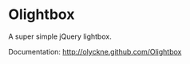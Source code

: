 Olightbox
=========

A super simple jQuery lightbox.

Documentation:
http://olyckne.github.com/Olightbox